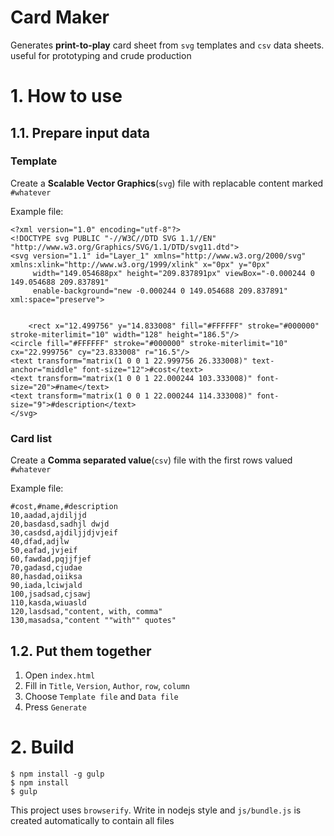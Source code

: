 # Card Maker

Generates **print-to-play** card sheet from `svg` templates and `csv` data sheets. useful for prototyping and crude production

# 1. How to use

## 1.1. Prepare input data

### Template

Create a **Scalable Vector Graphics**(`svg`) file with replacable content marked `#whatever`

Example file:

    <?xml version="1.0" encoding="utf-8"?>
    <!DOCTYPE svg PUBLIC "-//W3C//DTD SVG 1.1//EN" "http://www.w3.org/Graphics/SVG/1.1/DTD/svg11.dtd">
    <svg version="1.1" id="Layer_1" xmlns="http://www.w3.org/2000/svg" xmlns:xlink="http://www.w3.org/1999/xlink" x="0px" y="0px"
    	 width="149.054688px" height="209.837891px" viewBox="-0.000244 0 149.054688 209.837891"
    	 enable-background="new -0.000244 0 149.054688 209.837891" xml:space="preserve">


    	<rect x="12.499756" y="14.833008" fill="#FFFFFF" stroke="#000000" stroke-miterlimit="10" width="128" height="186.5"/>
    <circle fill="#FFFFFF" stroke="#000000" stroke-miterlimit="10" cx="22.999756" cy="23.833008" r="16.5"/>
    <text transform="matrix(1 0 0 1 22.999756 26.333008)" text-anchor="middle" font-size="12">#cost</text>
    <text transform="matrix(1 0 0 1 22.000244 103.333008)" font-size="20">#name</text>
    <text transform="matrix(1 0 0 1 22.000244 114.333008)" font-size="9">#description</text>
    </svg>

### Card list

Create a **Comma separated value**(`csv`) file with the first rows valued `#whatever`

Example file:

    #cost,#name,#description
    10,aadad,ajdiljjd
    20,basdasd,sadhjl dwjd
    30,casdsd,ajdiljjdjvjeif
    40,dfad,adjlw
    50,eafad,jvjeif
    60,fawdad,pqjjfjef
    70,gadasd,cjudae
    80,hasdad,oiiksa
    90,iada,lciwjald
    100,jsadsad,cjsawj
    110,kasda,wiuasld
    120,lasdsad,"content, with, comma"
    130,masadsa,"content ""with"" quotes"

## 1.2. Put them together

1. Open `index.html`
2. Fill in `Title`, `Version`, `Author`, `row`, `column`
3. Choose `Template file` and `Data file`
4. Press `Generate`


# 2. Build

    $ npm install -g gulp
	$ npm install
	$ gulp

This project uses `browserify`. Write in nodejs style and `js/bundle.js` is created automatically to contain all files
